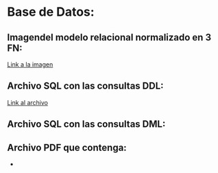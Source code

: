 # Base de Datos:

## Imagendel modelo relacional normalizado en 3 FN:

[Link a la imagen](https://github.com/MassiveCashGuys/proyecto-final-tsds-ispc/blob/back/documentaci%C3%B3n/Imagenes/Modelo_Relacional_BD_ARGBroker.png)

## Archivo SQL con las consultas DDL:

[Link al archivo](https://github.com/MassiveCashGuys/proyecto-final-tsds-ispc/blob/back/documentaci%C3%B3n/BaseDeDatos/Base%20de%20datos%20ArgBroker.sql)

## Archivo SQL con las consultas DML:

## Archivo PDF que contenga:

* 

